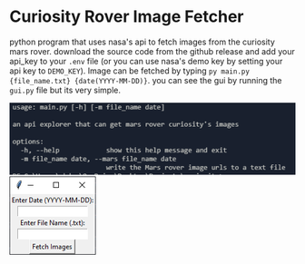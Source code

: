 # Curiosity Rover Image Fetcher
python program that uses nasa's api to fetch images from the curiosity mars rover. download the source code from the github release and add your api_key to your `.env` file (or you can use nasa's demo key by setting your api key to `DEMO_KEY`). Image can be fetched by typing `py main.py {file_name.txt} {date(YYYY-MM-DD)}`. you can see the gui by running the `gui.py` file but its very simple.

![cli](image.png)
![gui](image-1.png)